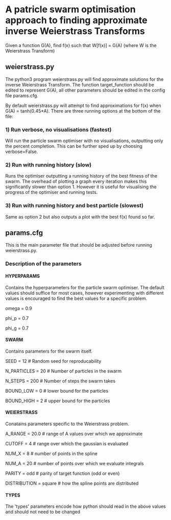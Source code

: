 # A patricle swarm optimisation approach to finding approximate inverse Weierstrass Transforms

Given a function G(A), find f(x) such that W[f(x)] = G(A) (where W is the Weierstrass Transform)

## weierstrass.py
The python3 program weierstrass.py will find approximate solutions for the inverse Weierstrass Transform.
The function target_function should be edited to represent G(A), all other parameters should be edited in
the config file params.cfg.

By default weierstrass.py will attempt to find approximations for f(x) when G(A) = tanh(0.45\*A). There are
three running options at the bottom of the file:

### 1) Run verbose, no visualisations (fastest)
Will run the particle swarm optimiser with no visualisations, outputting only the percent completion.
This can be further sped up by choosing verbose=False.

### 2) Run with running history (slow)
Runs the optimiser outputting a running history of the best fitness of the swarm. The overhead of plotting
a graph every iteration makes this significantly slower than option 1. However it is useful for visualising
the progress of the optimiser and running tests.

### 3) Run with running history and best particle (slowest)
Same as option 2 but also outputs a plot with the best f(x) found so far. 

## params.cfg
This is the main parameter file that should be adjusted before running weierstrass.py.

### Description of the parameters

#### HYPERPARAMS

Contains the hyperparameters for the particle swarm optimiser. The default values should suffice for most cases,
however experimenting with different values is encouraged to find the best values for a specific problem.

omega = 0.9

phi_p = 0.7

phi_g = 0.7

#### SWARM

Contains parameters for the swarm itself.

SEED = 12 # Random seed for reproducability

N_PARTICLES = 20 # Number of particles in the swarm

N_STEPS = 200  # Number of steps the swarm takes

BOUND_LOW = 0 # lower bound for the particles

BOUND_HIGH = 2 # upper bound for the particles

#### WEIERSTRASS

Conatains parameters specific to the Weierstrass problem.

A_RANGE = 20.0 # range of A values over which we approximate

CUTOFF = 4 # range over which the gaussian is evaluated

NUM_X = 8 # number of points in the spline

NUM_A = 20 # number of points over which we evaluate integrals

PARITY = odd # parity of target function (odd or even)

DISTRIBUTION = square # how the spline points are distributed

#### TYPES
The 'types' parameters encode how python should read in the above values and should not need to be changed 

